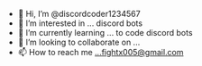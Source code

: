 - 👋 Hi, I’m @discordcoder1234567
- 👀 I’m interested in ... discord bots
- 🌱 I’m currently learning ... to code discord bots
- 💞️ I’m looking to collaborate on ...
- 📫 How to reach me ...fightx005@gmail.com

<!---
discordcoder1234567/discordcoder1234567 is a ✨ special ✨ repository because its `README.md` (this file) appears on your GitHub profile.
You can click the Preview link to take a look at your changes.
--->

